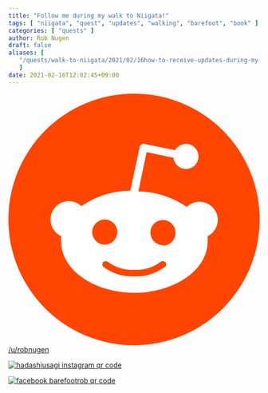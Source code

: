 ```yaml
---
title: "Follow me during my walk to Niigata!"
tags: [ "niigata", "quest", "updates", "walking", "barefoot", "book" ]
categories: [ "quests" ]
author: Rob Nugen
draft: false
aliases: [
   "/quests/walk-to-niigata/2021/02/16how-to-receive-updates-during-my-walk/"
   ]
date: 2021-02-16T12:02:45+09:00
---
```


<div class="reddit contact link">
<a aria-label="Home" href="https://www.reddit.com/user/robnugen"><svg xmlns="http://www.w3.org/2000/svg" viewBox="0 0 20 20" class="_1O4jTk-dZ-VIxsCuYB6OR8"><g><circle fill="#FF4500" cx="10" cy="10" r="10"></circle><path fill="#FFF" d="M16.67,10A1.46,1.46,0,0,0,14.2,9a7.12,7.12,0,0,0-3.85-1.23L11,4.65,13.14,5.1a1,1,0,1,0,.13-0.61L10.82,4a0.31,0.31,0,0,0-.37.24L9.71,7.71a7.14,7.14,0,0,0-3.9,1.23A1.46,1.46,0,1,0,4.2,11.33a2.87,2.87,0,0,0,0,.44c0,2.24,2.61,4.06,5.83,4.06s5.83-1.82,5.83-4.06a2.87,2.87,0,0,0,0-.44A1.46,1.46,0,0,0,16.67,10Zm-10,1a1,1,0,1,1,1,1A1,1,0,0,1,6.67,11Zm5.81,2.75a3.84,3.84,0,0,1-2.47.77,3.84,3.84,0,0,1-2.47-.77,0.27,0.27,0,0,1,.38-0.38A3.27,3.27,0,0,0,10,14a3.28,3.28,0,0,0,2.09-.61A0.27,0.27,0,1,1,12.48,13.79Zm-0.18-1.71a1,1,0,1,1,1-1A1,1,0,0,1,12.29,12.08Z"></path></g></svg></a>
<a href="https://www.reddit.com/user/robnugen">/u/robnugen</a>
</div>

<div class="instagram contact link">

[![hadashiusagi instagram qr code](//b.robnugen.com/blog/2021/thumbs/2021_mar_13_hadashiusagi_instagram_qr_nobg.png)](https://www.instagram.com/hadashiusagi)

</div>

<div class="facebook contact link">

[![facebook barefootrob qr code](//b.robnugen.com/blog/2021/thumbs/2021_mar_12_fb_barefoot_rob_qr_code.png)](https://www.facebook.com/barefootrob)

</div>
